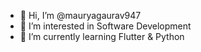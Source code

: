 - 👋 Hi, I’m @mauryagaurav947
- 👀 I’m interested in Software Development
- 🌱 I’m currently learning Flutter & Python
<!-- - 💞️ I’m looking to collaborate on ...
- 📫 How to reach me mauryagaurav947@gmail.com -->

<!---
mauryagaurav947/mauryagaurav947 is a ✨ special ✨ repository because its `README.md` (this file) appears on your GitHub profile.
You can click the Preview link to take a look at your changes.
--->

